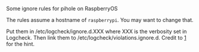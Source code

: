 Some ignore rules for pihole on RaspberryOS


The rules assume a hostname of `raspberrypi`. You may want to change that.

Put them in /etc/logcheck/ignore.d.XXX where XXX is
the verbosity set in Logcheck.
Then link them to /etc/logcheck/violations.ignore.d.
Credit to [1] for the hint.




[1]: http://www.agentbob.info/agentbob/g3/83-AB.html
